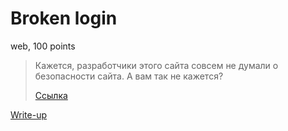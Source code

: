 # Broken login

web, 100 points

> Кажется, разработчики этого сайта совсем не думали о безопасности сайта.
> А вам так не кажется?
>
> [Ссылка](https://login.ugractf.ru/)

[Write-up](WRITEUP.md)
